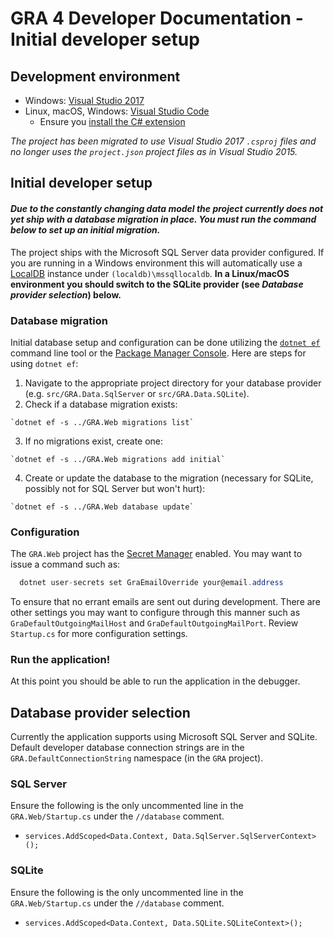 # GRA 4 Developer Documentation - Initial developer setup

## Development environment

- Windows: [Visual Studio 2017](https://www.visualstudio.com/vs/)
- Linux, macOS, Windows: [Visual Studio Code](https://code.visualstudio.com/)
  - Ensure you [install the C# extension](https://code.visualstudio.com/docs/runtimes/dotnet)

*The project has been migrated to use Visual Studio 2017 `.csproj` files and no longer uses the `project.json` project files as in Visual Studio 2015.*

## Initial developer setup

#### *Due to the constantly changing data model the project currently does not yet ship with a database migration in place. You must run the command below to set up an initial migration.*

The project ships with the Microsoft SQL Server data provider configured. If you are running in a Windows environment this will automatically use a [LocalDB](https://msdn.microsoft.com/en-us/library/hh510202.aspx) instance under `(localdb)\mssqllocaldb`. **In a Linux/macOS environment you should switch to the SQLite provider (see *Database provider selection*) below.**

### Database migration

Initial database setup and configuration can be done utilizing the [`dotnet ef`](https://docs.microsoft.com/en-us/ef/core/miscellaneous/cli/dotnet) command line tool or the [Package Manager Console](https://docs.microsoft.com/en-us/ef/core/miscellaneous/cli/powershell). Here are steps for using `dotnet ef`:

  1. Navigate to the appropriate project directory for your database provider (e.g. `src/GRA.Data.SqlServer` or `src/GRA.Data.SQLite`).
  2. Check if a database migration exists:

    `dotnet ef -s ../GRA.Web migrations list`

  3. If no migrations exist, create one:

    `dotnet ef -s ../GRA.Web migrations add initial`

  4. Create or update the database to the migration (necessary for SQLite, possibly not for SQL Server but won't hurt):

    `dotnet ef -s ../GRA.Web database update`

### Configuration

The `GRA.Web` project has the [Secret Manager](https://docs.microsoft.com/en-us/aspnet/core/security/app-secrets#secret-manager) enabled. You may want to issue a command such as:

```c#
  dotnet user-secrets set GraEmailOverride your@email.address
```

To ensure that no errant emails are sent out during development. There are other settings you may want to configure through this manner such as `GraDefaultOutgoingMailHost` and `GraDefaultOutgoingMailPort`. Review `Startup.cs` for more configuration settings.

### Run the application!

At this point you should be able to run the application in the debugger.

## Database provider selection

Currently the application supports using Microsoft SQL Server and SQLite. Default developer database connection strings are in the `GRA.DefaultConnectionString` namespace (in the `GRA` project).

### SQL Server

Ensure the following is the only uncommented line in the `GRA.Web/Startup.cs` under the `//database` comment.

- `services.AddScoped<Data.Context, Data.SqlServer.SqlServerContext>();`

### SQLite

Ensure the following is the only uncommented line in the `GRA.Web/Startup.cs` under the `//database` comment.

- `services.AddScoped<Data.Context, Data.SQLite.SQLiteContext>();`
